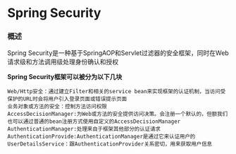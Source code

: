 # Spring Security

### 概述

Spring Security是一种基于SpringAOP和Servlet过滤器的安全框架，同时在Web请求级和方法调用级处理身份确认和授权

**Spring Security框架可以被分为以下几块**

```
Web/Http安全：通过建立Filter和相关的service bean来实现框架的认证机制，当访问受保护的URL时会将用户引入登录页面或错误提示页面
业务对象或方法的安全：控制方法访问权限
AccessDecisionManager:为Web或方法的安全提供访问决策。会注册一个默认的，但额我们也可以通过普通的bean注册方式使用自定义的AccessDecisionManager
AuthenticationManager:处理来自于框架其他部分的认证请求
AuthenticationProvide:AuthenticationManager是通过它来认证用户的
UserDetailsService：跟AuthenticationProvider关系密切，用来获取用户信息

```

